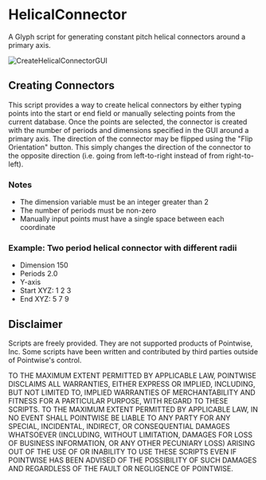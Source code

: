 # HelicalConnector
A Glyph script for generating constant pitch helical connectors around a primary axis.

![CreateHelicalConnectorGUI](https://raw.github.com/pointwise/HelicalConnector/master/ScriptImage.png)

## Creating Connectors
This script provides a way to create helical connectors by either typing points into the start or end field or manually selecting points from the current database. Once the points are selected, the connector is created with the number of periods and dimensions specified in the GUI around a primary axis. The direction of the connector may be flipped using the "Flip Orientation" button. This simply changes the direction of the connector to the opposite direction (i.e. going from left-to-right instead of from right-to-left).

### Notes
* The dimension variable must be an integer greater than 2
* The number of periods must be non-zero
* Manually input points must have a single space between each coordinate

### Example: Two period helical connector with different radii
* Dimension 150
* Periods 2.0
* Y-axis
* Start XYZ: 1 2 3
* End XYZ: 5 7 9

## Disclaimer
Scripts are freely provided. They are not supported products of Pointwise, Inc. Some scripts have been written and contributed by third parties outside of Pointwise's control.

TO THE MAXIMUM EXTENT PERMITTED BY APPLICABLE LAW, POINTWISE DISCLAIMS ALL WARRANTIES, EITHER EXPRESS OR IMPLIED, INCLUDING, BUT NOT LIMITED TO, IMPLIED WARRANTIES OF MERCHANTABILITY AND FITNESS FOR A PARTICULAR PURPOSE, WITH REGARD TO THESE SCRIPTS. TO THE MAXIMUM EXTENT PERMITTED BY APPLICABLE LAW, IN NO EVENT SHALL POINTWISE BE LIABLE TO ANY PARTY FOR ANY SPECIAL, INCIDENTAL, INDIRECT, OR CONSEQUENTIAL DAMAGES WHATSOEVER (INCLUDING, WITHOUT LIMITATION, DAMAGES FOR LOSS OF BUSINESS INFORMATION, OR ANY OTHER PECUNIARY LOSS) ARISING OUT OF THE USE OF OR INABILITY TO USE THESE SCRIPTS EVEN IF POINTWISE HAS BEEN ADVISED OF THE POSSIBILITY OF SUCH DAMAGES AND REGARDLESS OF THE FAULT OR NEGLIGENCE OF POINTWISE.
